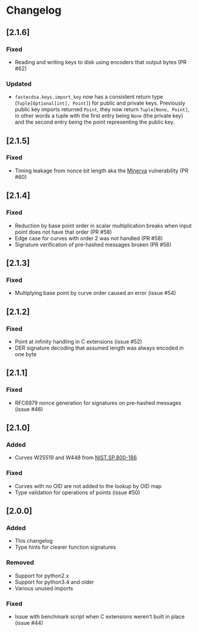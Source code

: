 # Changelog

## [2.1.6]
### Fixed
- Reading and writing keys to disk using encoders that output bytes (PR #62)

### Updated
- `fastecdsa.keys.import_key` now has a consistent return type (`Tuple[Optional[int], Point]`) for public and private 
keys. Previously public key imports returned `Point`, they now return `Tuple[None, Point]`, in other words a tuple
with the first entry being `None` (the private key) and the second entry being the point representing the public key.

## [2.1.5]
### Fixed
- Timing leakage from nonce bit length aka the [Minerva](https://minerva.crocs.fi.muni.cz/) vulnerability (PR #60)

## [2.1.4]
### Fixed
- Reduction by base point order in scalar multiplication breaks when input point does not have that order (PR #58)
- Edge case for curves with order 2 was not handled (PR #58) 
- Signature verification of pre-hashed messages broken (PR #56)

## [2.1.3]
### Fixed
- Multiplying base point by curve order caused an error (issue #54)

## [2.1.2]
### Fixed
- Point at infinity handling in C extensions (issue #52)
- DER signature decoding that assumed length was always encoded in one byte

## [2.1.1]
### Fixed
- RFC6979 nonce generation for signatures on pre-hashed messages (issue #46)

## [2.1.0]
### Added
- Curves W25519 and W448 from [NIST.SP.800-186](https://nvlpubs.nist.gov/nistpubs/SpecialPublications/NIST.SP.800-186-draft.pdf)

### Fixed
- Curves with no OID are not added to the lookup by OID map
- Type validation for operations of points (issue #50)

## [2.0.0]
### Added
- This changelog
- Type hints for clearer function signatures

### Removed
- Support for python2.x
- Support for python3.4 and older
- Various unused imports

### Fixed
- Issue with benchmark script when C extensions weren't built in place (issue #44)
